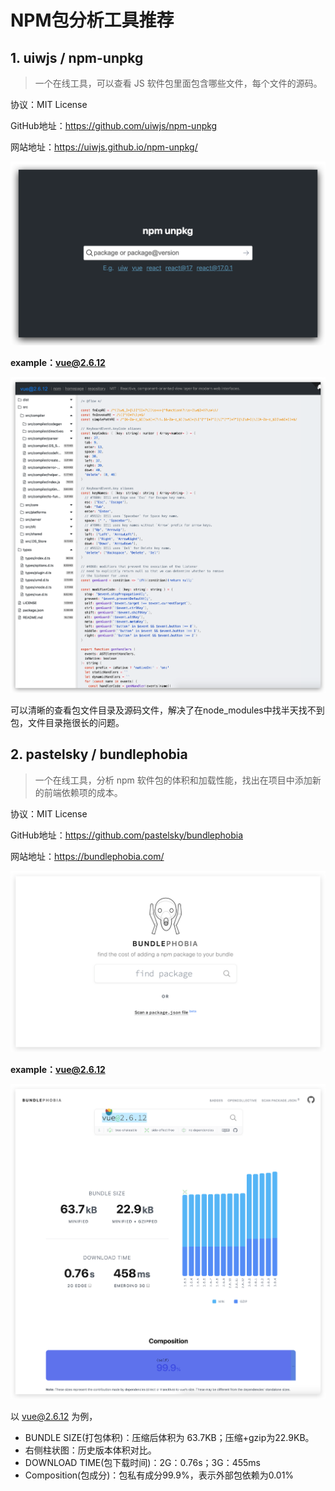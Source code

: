 # NPM包分析工具推荐



## 1. uiwjs / npm-unpkg

> 一个在线工具，可以查看 JS 软件包里面包含哪些文件，每个文件的源码。

协议：MIT License

GitHub地址：https://github.com/uiwjs/npm-unpkg

网站地址：https://uiwjs.github.io/npm-unpkg/

![npm-unpkg](npm-unpkg.png)

**example：vue@2.6.12**

![npm-unpkg-vue](npm-unpkg-vue.png)

可以清晰的查看包文件目录及源码文件，解决了在node_modules中找半天找不到包，文件目录拖很长的问题。

## 2. pastelsky / bundlephobia 

> 一个在线工具，分析 npm 软件包的体积和加载性能，找出在项目中添加新的前端依赖项的成本。

协议：MIT License

GitHub地址：https://github.com/pastelsky/bundlephobia

网站地址：https://bundlephobia.com/

![bundlephobia](bundlephobia.png)

**example：vue@2.6.12**

![bundlephobia-vue](bundlephobia-vue.png)

以 vue@2.6.12 为例，

- BUNDLE SIZE(打包体积)：压缩后体积为 63.7KB；压缩+gzip为22.9KB。
- 右侧柱状图：历史版本体积对比。
- DOWNLOAD TIME(包下载时间)：2G：0.76s；3G：455ms
- Composition(包成分)：包私有成分99.9%，表示外部包依赖为0.01%

